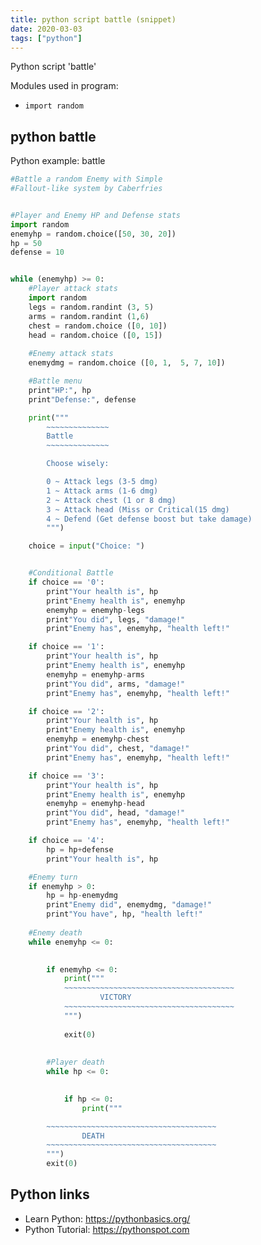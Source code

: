 ```yaml
---
title: python script battle (snippet)
date: 2020-03-03
tags: ["python"]
---
```

Python script 'battle'


Modules used in program: 
* `import random`

## python battle

Python example: battle

```python
#Battle a random Enemy with Simple 
#Fallout-like system by Caberfries


#Player and Enemy HP and Defense stats
import random
enemyhp = random.choice([50, 30, 20])
hp = 50
defense = 10


while (enemyhp) >= 0:
	#Player attack stats 
	import random
	legs = random.randint (3, 5)
	arms = random.randint (1,6)
	chest = random.choice ([0, 10])
	head = random.choice ([0, 15])
	
	#Enemy attack stats
	enemydmg = random.choice ([0, 1,  5, 7, 10])

	#Battle menu
	print"HP:", hp	
	print"Defense:", defense

	print("""
	    ~~~~~~~~~~~~~~
		Battle
	    ~~~~~~~~~~~~~~

	    Choose wisely:

	    0 ~ Attack legs (3-5 dmg)
	    1 ~ Attack arms (1-6 dmg)
	    2 ~ Attack chest (1 or 8 dmg)
	    3 ~ Attack head (Miss or Critical(15 dmg)
	    4 ~ Defend (Get defense boost but take damage)
	    """)

	choice = input("Choice: ")


	#Conditional Battle 
	if choice == '0':
		print"Your health is", hp
		print"Enemy health is", enemyhp
		enemyhp = enemyhp-legs
		print"You did", legs, "damage!"
		print"Enemy has", enemyhp, "health left!"

	if choice == '1':
		print"Your health is", hp
		print"Enemy health is", enemyhp
		enemyhp = enemyhp-arms
		print"You did", arms, "damage!"
		print"Enemy has", enemyhp, "health left!"

	if choice == '2':
		print"Your health is", hp
		print"Enemy health is", enemyhp
		enemyhp = enemyhp-chest
		print"You did", chest, "damage!"
		print"Enemy has", enemyhp, "health left!"

	if choice == '3':
		print"Your health is", hp
		print"Enemy health is", enemyhp
		enemyhp = enemyhp-head
		print"You did", head, "damage!"
		print"Enemy has", enemyhp, "health left!"

	if choice == '4':
		hp = hp+defense
		print"Your health is", hp

	#Enemy turn
	if enemyhp > 0:
		hp = hp-enemydmg
		print"Enemy did", enemydmg, "damage!"
		print"You have", hp, "health left!"
		
	#Enemy death
	while enemyhp <= 0:
		

		if enemyhp <= 0:
			print("""
			~~~~~~~~~~~~~~~~~~~~~~~~~~~~~~~~~~~~~~
					VICTORY
			~~~~~~~~~~~~~~~~~~~~~~~~~~~~~~~~~~~~~~
			""")
		
			exit(0)
			
	
		#Player death
		while hp <= 0:

	
			if hp <= 0:
				print("""

		~~~~~~~~~~~~~~~~~~~~~~~~~~~~~~~~~~~~~~
				DEATH
		~~~~~~~~~~~~~~~~~~~~~~~~~~~~~~~~~~~~~~
		""")
		exit(0)

```

## Python links

- Learn Python: https://pythonbasics.org/
- Python Tutorial: https://pythonspot.com
